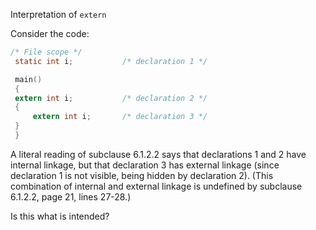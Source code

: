 Interpretation of `extern`

Consider the code:

```c
/* File scope */
 static int i;           /* declaration 1 */

 main()
 {
 extern int i;           /* declaration 2 */
 {
     extern int i;       /* declaration 3 */
 }
 }
```

A literal reading of subclause 6.1.2.2 says that declarations 1 and 2 have
internal linkage, but that declaration 3 has external linkage (since declaration
1 is not visible, being hidden by declaration 2). (This combination of internal
and external linkage is undefined by subclause 6.1.2.2, page 21, lines 27-28.)

Is this what is intended?
